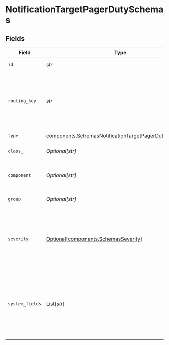 # NotificationTargetPagerDutySchemas


## Fields

| Field                                                                                                                              | Type                                                                                                                               | Required                                                                                                                           | Description                                                                                                                        |
| ---------------------------------------------------------------------------------------------------------------------------------- | ---------------------------------------------------------------------------------------------------------------------------------- | ---------------------------------------------------------------------------------------------------------------------------------- | ---------------------------------------------------------------------------------------------------------------------------------- |
| `id`                                                                                                                               | *str*                                                                                                                              | :heavy_check_mark:                                                                                                                 | Unique ID for this output                                                                                                          |
| `routing_key`                                                                                                                      | *str*                                                                                                                              | :heavy_check_mark:                                                                                                                 | This is the 32 character Integration Key for an integration on a service or on a global ruleset.                                   |
| `type`                                                                                                                             | [components.SchemasNotificationTargetPagerDutyOutputType](../../models/components/schemasnotificationtargetpagerdutyoutputtype.md) | :heavy_check_mark:                                                                                                                 | N/A                                                                                                                                |
| `class_`                                                                                                                           | *Optional[str]*                                                                                                                    | :heavy_minus_sign:                                                                                                                 | Optional, default class value                                                                                                      |
| `component`                                                                                                                        | *Optional[str]*                                                                                                                    | :heavy_minus_sign:                                                                                                                 | Optional, default component value                                                                                                  |
| `group`                                                                                                                            | *Optional[str]*                                                                                                                    | :heavy_minus_sign:                                                                                                                 | Optional, default group value                                                                                                      |
| `severity`                                                                                                                         | [Optional[components.SchemasSeverity]](../../models/components/schemasseverity.md)                                                 | :heavy_minus_sign:                                                                                                                 | Default value for message severity, will be overwritten by value of __severity if set. Defaults to info.                           |
| `system_fields`                                                                                                                    | List[*str*]                                                                                                                        | :heavy_minus_sign:                                                                                                                 | Set of fields to automatically add to events using this output. E.g.: cribl_pipe, c*. Wildcards supported.                         |